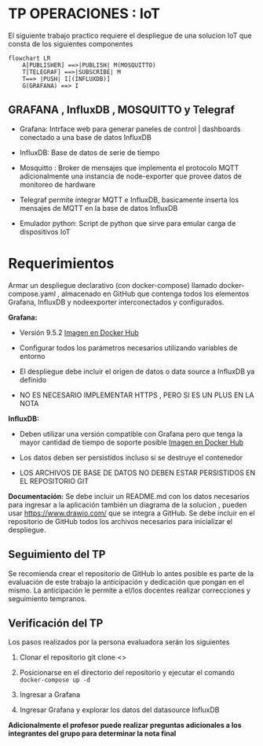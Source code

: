# TP OPERACIONES : IoT

El siguiente trabajo practico requiere el despliegue de una solucion IoT que consta de los siguientes componentes

```mermaid
flowchart LR
    A[PUBLISHER] ==>|PUBLISH| M(MOSQUITTO)
    T[TELEGRAF] ==>|SUBSCRIBE| M
    T==> |PUSH| I[(INFLUXDB)]
    G(GRAFANA) ==> I
```

## GRAFANA , InfluxDB , MOSQUITTO y Telegraf

- Grafana: Intrface web para generar paneles de control | dashboards conectado a una base de datos InfluxDB

- InfluxDB: Base de datos de serie de tiempo

- Mosquitto : Broker de mensajes que implementa el protocolo MQTT
  adicionalmente una instancia de node-exporter que provee datos de monitoreo de
  hardware

- Telegraf permite integrar MQTT e InfluxDB, basicamente inserta los mensajes de MQTT en la base de datos InfluxDB

- Emulador python: Script de python que sirve para emular carga de dispositivos IoT

## 

# Requerimientos

Armar
un despliegue declarativo (con docker-compose) llamado docker-compose.yaml , almacenado en GitHub que contenga todos los elementos Grafana,
InfluxDB y nodeexporter interconectados y configurados.

**Grafana:**

- Versión 9.5.2 [Imagen en Docker Hub](https://hub.docker.com/r/grafana/grafana-oss)

- Configurar todos los parámetros necesarios utilizando variables de entorno

- El despliegue debe incluir el origen de datos o data source a InfluxDB ya definido

- NO ES NECESARIO IMPLEMENTAR HTTPS , PERO SI ES
  UN PLUS EN LA NOTA

**InfluxDB:**

- Deben utilizar una versión compatible con Grafana pero que tenga la mayor cantidad de tiempo de soporte posible [Imagen en Docker Hub](https://hub.docker.com/_/influxdb)

- Los datos deben ser persistidos incluso si se destruye el contenedor

- LOS ARCHIVOS DE BASE DE DATOS NO DEBEN ESTAR PERSISTIDOS EN EL REPOSITORIO GIT

**Documentación:** Se debe incluir un README.md con los datos necesarios para ingresar a la aplicación también un diagrama de la solucion , pueden usar https://www.drawio.com/ que se integra a GitHub. Se debe incluir en el repositorio de GitHub todos los archivos necesarios para inicializar el despliegue.

## Seguimiento del TP

Se recomienda crear el repositorio de GitHub lo antes posible es parte de la evaluación de este trabajo la anticipación y dedicación que pongan en el mismo. La anticipación le permite a el/los docentes realizar correcciones y seguimiento tempranos.

## Verificación del TP

Los pasos realizados por la persona evaluadora serán los siguientes

1. Clonar el repositorio git clone <<REPO URL>>

2. Posicionarse en el directorio del repositorio y ejecutar el comando `docker-compose up -d`

3. Ingresar a Grafana

4. Ingresar Grafana y explorar los datos del datasource InfluxDB

**Adicionalmente el profesor puede realizar preguntas adicionales a los integrantes del grupo para determinar la nota final**
